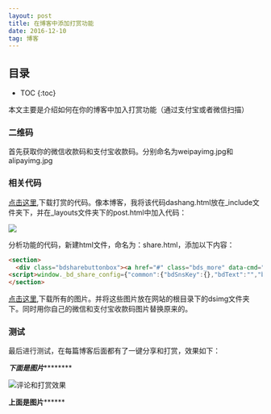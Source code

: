 ```yaml
---
layout: post
title: 在博客中添加打赏功能
date: 2016-12-10 
tag: 博客
---
```




## 目录

* TOC 
{:toc}



本文主要是介绍如何在你的博客中加入打赏功能（通过支付宝或者微信扫描）

### 二维码

首先获取你的微信收款码和支付宝收款码。分别命名为weipayimg.jpg和alipayimg.jpg

### 相关代码

<a href="https://github.com/dearLilian/dearLilian.github.io/blob/master/_includes/dashang.html">点击这里</a>,下载打赏的代码。像本博客，我将该代码dashang.html放在_include文件夹下，并在_layouts文件夹下的post.html中加入代码：

![](/images/posts/dse/dscode.png)

分析功能的代码，新建html文件，命名为：share.html，添加以下内容：

```html
<section>
  <div class="bdsharebuttonbox"><a href="#" class="bds_more" data-cmd="more"></a><a href="#" class="bds_qzone" data-cmd="qzone" title="分享到QQ空间"></a><a href="#" class="bds_tsina" data-cmd="tsina" title="分享到新浪微博"></a><a href="#" class="bds_tqq" data-cmd="tqq" title="分享到腾讯微博"></a><a href="#" class="bds_renren" data-cmd="renren" title="分享到人人网"></a><a href="#" class="bds_weixin" data-cmd="weixin" title="分享到微信"></a></div>
<script>window._bd_share_config={"common":{"bdSnsKey":{},"bdText":"","bdMini":"2","bdMiniList":false,"bdPic":"","bdStyle":"0","bdSize":"16"},"share":{},"image":{"viewList":["qzone","tsina","tqq","renren","weixin"],"viewText":"分享到：","viewSize":"16"},"selectShare":{"bdContainerClass":null,"bdSelectMiniList":["qzone","tsina","tqq","renren","weixin"]}};with(document)0[(getElementsByTagName('head')[0]||body).appendChild(createElement('script')).src='http://bdimg.share.baidu.com/static/api/js/share.js?v=89860593.js?cdnversion='+~(-new Date()/36e5)];</script>
</section>
```

<a href="https://github.com/dearLilian/dearLilian.github.io/blob/master/dsimg/">点击这里</a>,下载所有的图片。并将这些图片放在网站的根目录下的dsimg文件夹下。同时用你自己的微信和支付宝收款码图片替换原来的。


### 测试

最后进行测试，在每篇博客后面都有了一键分享和打赏，效果如下：


***********下面是图片*******************

![评论和打赏效果](/images/posts/dse/dse.png)

************上面是图片******************